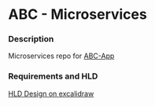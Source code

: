 # ABC - Microservices

### Description
Microservices repo for [ABC-App](https://github.com/itsRyuzaki/ABC-APP)

### Requirements and HLD
[HLD Design on excalidraw](https://excalidraw.com/#json=3N2aUBJ-IywHJq8cTaNYI,4OWXRrLQWt7wx03Jz_xGig)

